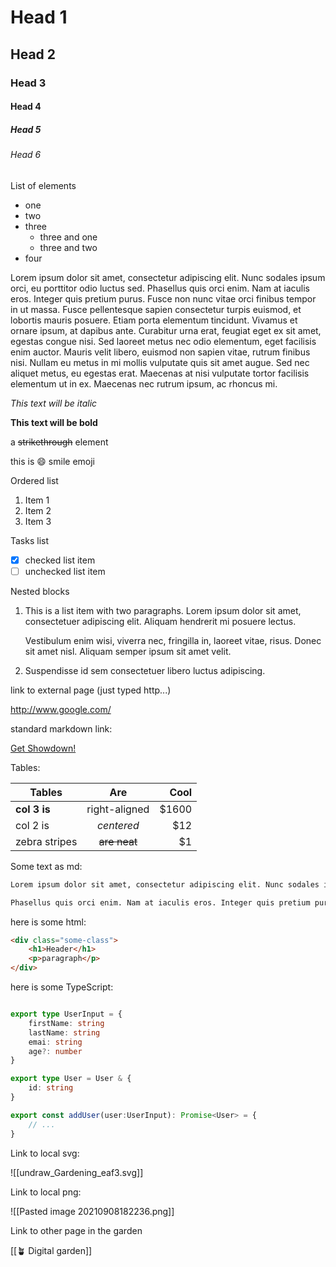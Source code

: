 # Head 1
## Head 2
### Head 3
#### Head 4
##### Head 5
###### Head 6

List of elements
- one
- two
- three
	* three and one
	* three and two
- four

Lorem ipsum dolor sit amet, consectetur adipiscing elit. Nunc sodales ipsum orci, eu porttitor odio luctus sed. Phasellus quis orci enim. Nam at iaculis eros. Integer quis pretium purus. Fusce non nunc vitae orci finibus tempor in ut massa. Fusce pellentesque sapien consectetur turpis euismod, et lobortis mauris posuere. Etiam porta elementum tincidunt. Vivamus et ornare ipsum, at dapibus ante. Curabitur urna erat, feugiat eget ex sit amet, egestas congue nisi. Sed laoreet metus nec odio elementum, eget facilisis enim auctor. Mauris velit libero, euismod non sapien vitae, rutrum finibus nisi. Nullam eu metus in mi mollis vulputate quis sit amet augue. Sed nec aliquet metus, eu egestas erat. Maecenas at nisi vulputate tortor facilisis elementum ut in ex. Maecenas nec rutrum ipsum, ac rhoncus mi.


*This text will be italic*

**This text will be bold**


a ~~strikethrough~~ element

this is :smile: smile emoji

Ordered list


1. Item 1
2. Item 2
3. Item 3

Tasks list


- [x] checked list item
- [ ] unchecked list item

Nested blocks


1.  This is a list item with two paragraphs. Lorem ipsum dolor
    sit amet, consectetuer adipiscing elit. Aliquam hendrerit
    mi posuere lectus.

    Vestibulum enim wisi, viverra nec, fringilla in, laoreet
    vitae, risus. Donec sit amet nisl. Aliquam semper ipsum
    sit amet velit.

2.  Suspendisse id sem consectetuer libero luctus adipiscing.


link to external page (just typed http...)

 http://www.google.com/

standard markdown link:

[Get Showdown!](https://github.com/showdownjs/showdown)

Tables:

| Tables        | Are           | Cool  |
| ------------- |:-------------:| -----:|
| **col 3 is**  | right-aligned | $1600 |
| col 2 is      | *centered*    |   $12 |
| zebra stripes | ~~are neat~~  |    $1 |


Some text as md:

```md
Lorem ipsum dolor sit amet, consectetur adipiscing elit. Nunc sodales ipsum orci, eu porttitor odio luctus sed. 

Phasellus quis orci enim. Nam at iaculis eros. Integer quis pretium purus. 
```


here is some html:

```html
<div class="some-class">
	<h1>Header</h1>
	<p>paragraph</p>
</div>
```

here is some TypeScript:

```ts

export type UserInput = {
	firstName: string
	lastName: string
	emai: string
	age?: number
}

export type User = User & {
	id: string
}

export const addUser(user:UserInput): Promise<User> = {
	// ...
}

```


Link to local svg:

![[undraw_Gardening_eaf3.svg]]

Link to local png:

![[Pasted image 20210908182236.png]]


Link to other page in the garden

[[🪴 Digital garden]]